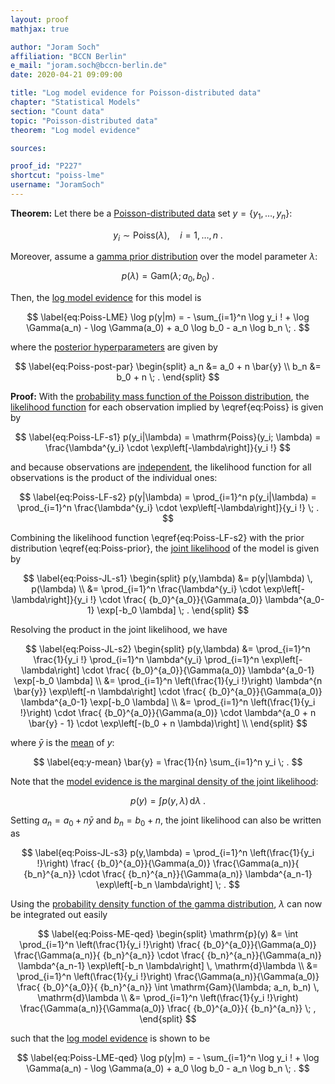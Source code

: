 ```yaml
---
layout: proof
mathjax: true

author: "Joram Soch"
affiliation: "BCCN Berlin"
e_mail: "joram.soch@bccn-berlin.de"
date: 2020-04-21 09:09:00

title: "Log model evidence for Poisson-distributed data"
chapter: "Statistical Models"
section: "Count data"
topic: "Poisson-distributed data"
theorem: "Log model evidence"

sources:

proof_id: "P227"
shortcut: "poiss-lme"
username: "JoramSoch"
---
```



**Theorem:** Let there be a [Poisson-distributed data](/D/poiss-data) set $y = \left\lbrace y_1, \ldots, y_n \right\rbrace$:

$$ \label{eq:Poiss}
y_i \sim \mathrm{Poiss}(\lambda), \quad i = 1, \ldots, n \; .
$$

Moreover, assume a [gamma prior distribution](/P/poiss-prior) over the model parameter $\lambda$:

$$ \label{eq:Poiss-prior}
p(\lambda) = \mathrm{Gam}(\lambda; a_0, b_0) \; .
$$

Then, the [log model evidence](/D/lme) for this model is

$$ \label{eq:Poiss-LME}
\log p(y|m) = - \sum_{i=1}^n \log y_i ! + \log \Gamma(a_n) - \log \Gamma(a_0) + a_0 \log b_0 - a_n \log b_n \; .
$$

where the [posterior hyperparameters](/D/post) are given by

$$ \label{eq:Poiss-post-par}
\begin{split}
a_n &= a_0 + n \bar{y} \\
b_n &= b_0 + n \; .
\end{split}
$$


**Proof:** With the [probability mass function of the Poisson distribution](/P/poiss-pmf), the [likelihood function](/D/lf) for each observation implied by \eqref{eq:Poiss} is given by

$$ \label{eq:Poiss-LF-s1}
p(y_i|\lambda) = \mathrm{Poiss}(y_i; \lambda) = \frac{\lambda^{y_i} \cdot \exp\left[-\lambda\right]}{y_i !}
$$

and because observations are [independent](/D/ind), the likelihood function for all observations is the product of the individual ones:

$$ \label{eq:Poiss-LF-s2}
p(y|\lambda) = \prod_{i=1}^n p(y_i|\lambda) = \prod_{i=1}^n \frac{\lambda^{y_i} \cdot \exp\left[-\lambda\right]}{y_i !} \; .
$$

Combining the likelihood function \eqref{eq:Poiss-LF-s2} with the prior distribution \eqref{eq:Poiss-prior}, the [joint likelihood](/D/jl) of the model is given by

$$ \label{eq:Poiss-JL-s1}
\begin{split}
p(y,\lambda) &= p(y|\lambda) \, p(\lambda) \\
&= \prod_{i=1}^n \frac{\lambda^{y_i} \cdot \exp\left[-\lambda\right]}{y_i !} \cdot \frac{ {b_0}^{a_0}}{\Gamma(a_0)} \lambda^{a_0-1} \exp[-b_0 \lambda] \; .
\end{split}
$$

Resolving the product in the joint likelihood, we have

$$ \label{eq:Poiss-JL-s2}
\begin{split}
p(y,\lambda) &= \prod_{i=1}^n \frac{1}{y_i !} \prod_{i=1}^n \lambda^{y_i} \prod_{i=1}^n \exp\left[-\lambda\right] \cdot \frac{ {b_0}^{a_0}}{\Gamma(a_0)} \lambda^{a_0-1} \exp[-b_0 \lambda] \\
&= \prod_{i=1}^n \left(\frac{1}{y_i !}\right) \lambda^{n \bar{y}} \exp\left[-n \lambda\right] \cdot \frac{ {b_0}^{a_0}}{\Gamma(a_0)} \lambda^{a_0-1} \exp[-b_0 \lambda] \\
&= \prod_{i=1}^n \left(\frac{1}{y_i !}\right) \cdot \frac{ {b_0}^{a_0}}{\Gamma(a_0)}  \cdot \lambda^{a_0 + n \bar{y} - 1} \cdot \exp\left[-(b_0 + n \lambda)\right] \\
\end{split}
$$

where $\bar{y}$ is the [mean](/D/mean-samp) of $y$:

$$ \label{eq:y-mean}
\bar{y} = \frac{1}{n} \sum_{i=1}^n y_i \; .
$$

Note that the [model evidence is the marginal density of the joint likelihood](/D/ml):

$$ \label{eq:Poiss-ME}
p(y) = \int p(y,\lambda) \, \mathrm{d}\lambda \; .
$$

Setting $a_n = a_0 + n \bar{y}$ and $b_n = b_0 + n$, the joint likelihood can also be written as

$$ \label{eq:Poiss-JL-s3}
p(y,\lambda) = \prod_{i=1}^n \left(\frac{1}{y_i !}\right) \frac{ {b_0}^{a_0}}{\Gamma(a_0)} \frac{\Gamma(a_n)}{ {b_n}^{a_n}} \cdot \frac{ {b_n}^{a_n}}{\Gamma(a_n)} \lambda^{a_n-1} \exp\left[-b_n \lambda\right] \; .
$$

Using the [probability density function of the gamma distribution](/P/gam-pdf), $\lambda$ can now be integrated out easily

$$ \label{eq:Poiss-ME-qed}
\begin{split}
\mathrm{p}(y) &= \int \prod_{i=1}^n \left(\frac{1}{y_i !}\right) \frac{ {b_0}^{a_0}}{\Gamma(a_0)} \frac{\Gamma(a_n)}{ {b_n}^{a_n}} \cdot \frac{ {b_n}^{a_n}}{\Gamma(a_n)} \lambda^{a_n-1} \exp\left[-b_n \lambda\right] \, \mathrm{d}\lambda \\
&= \prod_{i=1}^n \left(\frac{1}{y_i !}\right) \frac{\Gamma(a_n)}{\Gamma(a_0)} \frac{ {b_0}^{a_0}}{ {b_n}^{a_n}} \int \mathrm{Gam}(\lambda; a_n, b_n) \, \mathrm{d}\lambda \\
&= \prod_{i=1}^n \left(\frac{1}{y_i !}\right) \frac{\Gamma(a_n)}{\Gamma(a_0)} \frac{ {b_0}^{a_0}}{ {b_n}^{a_n}} \; ,
\end{split}
$$

such that the [log model evidence](/D/lme) is shown to be

$$ \label{eq:Poiss-LME-qed}
\log p(y|m) = - \sum_{i=1}^n \log y_i ! + \log \Gamma(a_n) - \log \Gamma(a_0) + a_0 \log b_0 - a_n \log b_n \; .
$$